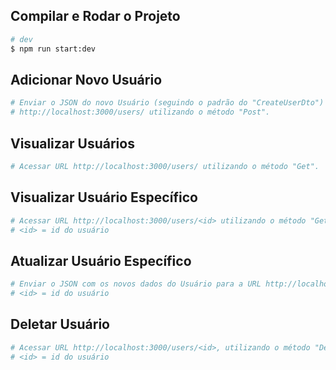 ## Compilar e Rodar o Projeto

```bash
# dev
$ npm run start:dev
```

## Adicionar Novo Usuário

```bash
# Enviar o JSON do novo Usuário (seguindo o padrão do "CreateUserDto") para a URL
# http://localhost:3000/users/ utilizando o método "Post".
```

## Visualizar Usuários

```bash
# Acessar URL http://localhost:3000/users/ utilizando o método "Get".
```

## Visualizar Usuário Específico

```bash
# Acessar URL http://localhost:3000/users/<id> utilizando o método "Get".
# <id> = id do usuário
```

## Atualizar Usuário Específico

```bash
# Enviar o JSON com os novos dados do Usuário para a URL http://localhost:3000/users/<id>, utilizando o método "Patch".
# <id> = id do usuário
```

## Deletar Usuário

```bash
# Acessar URL http://localhost:3000/users/<id>, utilizando o método "Delete".
# <id> = id do usuário
```